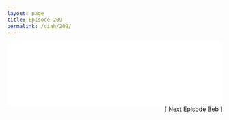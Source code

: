 ```yaml
---
layout: page
title: Episode 209
permalink: /diah/209/
---
```


<iframe allowfullscreen="true" frameborder="0" style="width:100%;" marginheight="0" marginwidth="0" mozallowfullscreen="true" scrolling="NO" src="//gdriveplayer.us/embed2.php?link=6e9ryaRHmTvr4NWPdWu7bgKnSJahWj5zyk%252B2WK3pzSZK56XR3S7Da3x6zNS%252BCasIjDNIcS%252B13OHjuLLT%252B3tIVfe5LsLUwAmgVn%252B2xW5%252BoaYyO9N0JYkRbRCgfFYBSPnoDhjuL1Tt4umuXBrEBxLOc%252FmnmuLmKIuEwImZ7DFGCqXX%252BWa9wzdXrTnSrWB%252Flm1Nx%252BvTzvoRwcIU535mZ%252BuEl5&amp;no_adult=yes" webkitallowfullscreen="true"></iframe>

<div align="right">[ <a href="/diah/210/">Next Episode Beb</a> ]</div>

